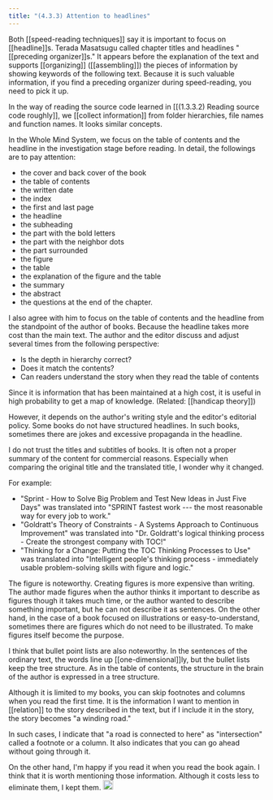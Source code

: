 ```yaml
---
title: "(4.3.3) Attention to headlines"
---
```


Both [[speed-reading techniques]] say it is important to focus on [[headline]]s. Terada Masatsugu called chapter titles and headlines "[[preceding organizer]]s." It appears before the explanation of the text and supports [[organizing]] ([[assembling]]) the pieces of information by showing keywords of the following text. Because it is such valuable information, if you find a preceding organizer during speed-reading, you need to pick it up.

In the way of reading the source code learned in [[(1.3.3.2) Reading source code roughly]], we [[collect information]] from folder hierarchies, file names and function names. It looks similar concepts.

In the Whole Mind System, we focus on the table of contents and the headline in the investigation stage before reading. In detail, the followings are to pay attention:

- the cover and back cover of the book
- the table of contents
- the written date
- the index
- the first and last page
- the headline
- the subheading
- the part with the bold letters
- the part with the neighbor dots
- the part surrounded
- the figure
- the table
- the explanation of the figure and the table
- the summary
- the abstract
- the questions at the end of the chapter.

I also agree with him to focus on the table of contents and the headline from the standpoint of the author of books. Because the headline takes more cost than the main text. The author and the editor discuss and adjust several times from the following perspective:

- Is the depth in hierarchy correct?
- Does it match the contents?
- Can readers understand the story when they read the table of contents

Since it is information that has been maintained at a high cost, it is useful in high probability to get a map of knowledge. (Related: [[handicap theory]])

However, it depends on the author's writing style and the editor's editorial policy. Some books do not have structured headlines. In such books, sometimes there are jokes and excessive propaganda in the headline.

I do not trust the titles and subtitles of books. It is often not a proper summary of the content for commercial reasons. Especially when comparing the original title and the translated title, I wonder why it changed.

For example:

- "Sprint - How to Solve Big Problem and Test New Ideas in Just Five Days" was translated into "SPRINT fastest work --- the most reasonable way for every job to work."
- "Goldratt's Theory of Constraints - A Systems Approach to Continuous Improvement" was translated into "Dr. Goldratt's logical thinking process - Create the strongest company with TOC!"
- "Thinking for a Change: Putting the TOC Thinking Processes to Use" was translated into "Intelligent people's thinking process - immediately usable problem-solving skills with figure and logic."

The figure is noteworthy. Creating figures is more expensive than writing.
The author made figures when the author thinks it important to describe as figures though it takes much time, or the author wanted to describe something important, but he can not describe it as sentences. On the other hand, in the case of a book focused on illustrations or easy-to-understand, sometimes there are figures which do not need to be illustrated. To make figures itself become the purpose.

I think that bullet point lists are also noteworthy. In the sentences of the ordinary text, the words line up [[one-dimensional]]ly, but the bullet lists keep the tree structure. As in the table of contents, the structure in the brain of the author is expressed in a tree structure.

Although it is limited to my books, you can skip footnotes and columns when you read the first time. It is the information I want to mention in [[relation]] to the story described in the text, but if I include it in the story, the story becomes "a winding road."

In such cases, I indicate that "a road is connected to here" as "intersection" called a footnote or a column. It also indicates that you can go ahead without going through it.

On the other hand, I'm happy if you read it when you read the book again. I think that it is worth mentioning those information. Although it costs less to eliminate them, I kept them.
<img src='https://scrapbox.io/api/pages/nishio/en/icon' alt='en.icon' height="19.5"/>